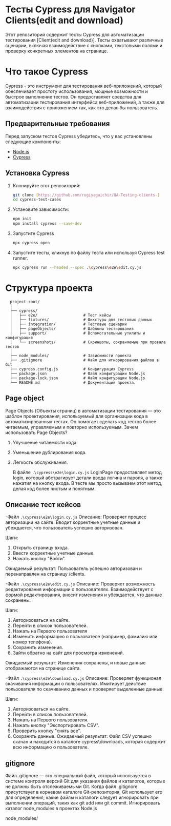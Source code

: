# Тесты Cypress для Navigator Clients(edit and download)
Этот репозиторий содержит тесты Cypress для автоматизации тестирования [Client(edit and download)]. Тесты охватывают различные сценарии, включая взаимодействие с кнопками, текстовыми полями и проверку конкретных элементов на странице. 

# Что такое Cypress
Cypress - это инструмент для тестирования веб-приложений, который обеспечивает простоту использования, мощные возможности и быстрое выполнение тестов. Он предоставляет средства для автоматизации тестирования интерфейса веб-приложений, а также для взаимодействия с приложением так, как это делал бы пользователь.

## Предварительные требования

Перед запуском тестов Cypress убедитесь, что у вас установлены следующие компоненты:

- [Node.js](https://nodejs.org/)
- [Cypress](https://docs.cypress.io/guides/getting-started/installing-cypress.html)

## Установка Cypress
1. Клонируйте этот репозиторий:
   ```bash
   git clone [https://github.com/rugiyaguichir/QA-Testing-clients-]
   cd cypress-test-cases
2. Установите зависимости:
   ```bash
   npm init
   npm install cypress --save-dev


3. Запустите Cypress
   ```bash
   npx cypress open

4. Запустите тесты, кликнув по файлу теста или используя Cypress test runner.
   ```bash
   npx cypress run --headed --spec .\cypress\e2e\edit.cy.js
# Структура проекта

      project-root/
      │
      ├── cypress/
      │   ├── e2e/                    # Тест кейсы
      │   ├── fixtures/               # Фикстуры для тестовых данных
      │   ├── integration/            # Тестовые сценарии
      │   ├── pageObjects/            # Шаблоны тестирования
      │   ├── support/                # Вспомогательные утилиты и конфигурация
      │   └── screenshots/            # Скриншоты, сохраняемые при провале тестов
      │
      ├── node_modules/               # Зависимости проекта
      ├── .gitignore                  # Файл для игнорирования файлов в Git
      ├── cypress.config.js           # Конфигурация Cypress
      ├── package.json                # Файл конфигурации Node.js
      ├── package-lock.json           # Файл конфигурации Node.js
      └── README.md                   # Документация проекта.


## Page object
Page Objects (Объекты страниц) в автоматизации тестирования — это шаблон проектирования, используемый для организации кода в автоматизированных тестах. Он помогает сделать код тестов более читаемым, управляемым и повторно используемым.
Зачем использовать Page Objects?
1. Улучшение читаемости кода.

2. Уменьшение дублирования кода.

3. Легкость обслуживания.
   
   В файле `.\cypress\e2e\login.cy.js` LoginPage предоставляет метод login, который абстрагирует детали ввода логина и пароля, а также нажатия на кнопку входа. В тесте мы просто вызываем этот метод, делая код более чистым и понятным.
## Описание тест кейсов

-Файл `.\cypress\e2e\login.cy.js`
Описание: Проверяет процесс авторизации на сайте. Вводит корректные учетные данные и убеждается, что пользователь успешно авторизован.

Шаги:

1. Открыть страницу входа.
2. Ввести корректные учетные данные.
3. Нажать кнопку "Войти".

Ожидаемый результат: Пользователь успешно авторизован и перенаправлен на страницу /clients.

-Файл `.\cypress\e2e\edit.cy.js`
Описание: Проверяет возможность редактирования информации о пользователях. Взаимодействует с формой редактирования, вносит изменения и убеждается, что данные сохранены.

Шаги:

1. Авторизоваться на сайте.
2. Перейти в список пользователей.
3. Нажать на Первого пользователя
4. Изменить информацию о пользователе (например, фамилию или номер телефона).
5. Сохранить изменения.
6. Зайти обратно на сайт для просмотра изменений.

Ожидаемый результат: Изменения сохранены, и новые данные отображаются на странице сайта.

-Файл `.\cypress\e2e\download.cy.js`
Описание: Проверяет функционал скачивания информации о пользователях. Имитирует действие пользователя по скачиванию данных и проверяет выделенные данные.

Шаги:

1. Авторизоваться на сайте.
2. Перейти в список пользователей.
3. Нажать на Первого пользователя.
4. Нажать кнопку "Экспортировать CSV".
5. Проверить кнопку "снять все".
7. Сохранить данные.
Ожидаемый результат: Файл CSV успешно скачан и находится в каталоге cypress\downloads\, которая содержит всю информацию о пользователе.

## gitignore

Файл .gitignore — это специальный файл, который используется в системе контроля версий Git для указания файлов и каталогов, которые не должны быть отслеживаемыми Git. Когда файл .gitignore присутствует в корневом каталоге Git-репозитория, Git использует его для определения, какие файлы и каталоги следует игнорировать при выполнении операций, таких как git add или git commit.
 Игнорировать каталог node_modules в проектах Node.js
 
node_modules/
   
